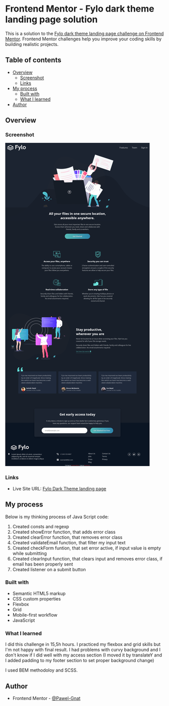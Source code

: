 # Frontend Mentor - Fylo dark theme landing page solution

This is a solution to the [Fylo dark theme landing page challenge on Frontend Mentor](https://www.frontendmentor.io/challenges/fylo-dark-theme-landing-page-5ca5f2d21e82137ec91a50fd). Frontend Mentor challenges help you improve your coding skills by building realistic projects.

## Table of contents

- [Overview](#overview)
  - [Screenshot](#screenshot)
  - [Links](#links)
- [My process](#my-process)
  - [Built with](#built-with)
  - [What I learned](#what-i-learned)
- [Author](#author)

## Overview

### Screenshot

![](./screenshot.png)

### Links

- Live Site URL: [Fylo Dark Theme landing page](https://pawel-gnat.github.io/Frontend-Mentor-Fylo-Dark-Theme-landing-page/)

## My process

Below is my thinking process of Java Script code:

1. Created consts and regexp
2. Created showError function, that adds error class
3. Created clearError function, that removes error class
4. Created validateEmail function, that filter my input text
5. Created checkForm funtion, that set error active, if input value is empty while submitting
6. Created clearInput function, that clears input and removes error class, if email has been properly sent
7. Created listener on a submit button

### Built with

- Semantic HTML5 markup
- CSS custom properties
- Flexbox
- Grid
- Mobile-first workflow
- JavaScript

### What I learned

I did this challenge in 15,5h hours. I practiced my flexbox and grid skills but I'm not happy with final result. I had problems with curvy background and I don't know if I did well with my access section (I moved it by translateY and I added padding to my footer section to set proper background change)

I used BEM methodoloy and SCSS.

## Author

- Frontend Mentor - [@Pawel-Gnat](https://www.frontendmentor.io/profile/Pawel-Gnat)
